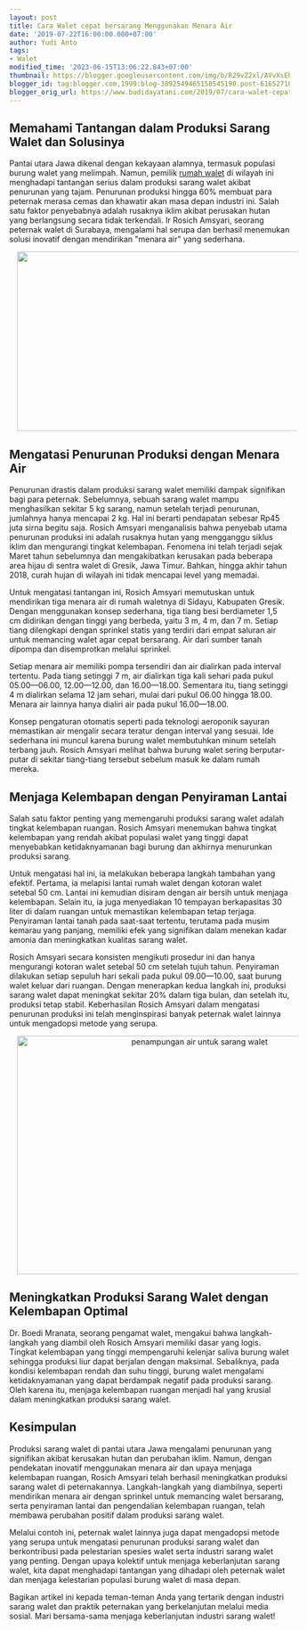 ```yaml
---
layout: post
title: Cara Walet cepat bersarang Menggunakan Menara Air
date: '2019-07-22T16:00:00.000+07:00'
author: Yudi Anto
tags:
- Walet
modified_time: '2023-06-15T13:06:22.843+07:00'
thumbnail: https://blogger.googleusercontent.com/img/b/R29vZ2xl/AVvXsEhBQPjiXw3l4xE7zamGYctKOKYwBrhgAhhGQ7ilCn7ev9dsf3QQsMmF7rOZBJ9fknaMkNGLHXuQuKrmvgztN-E5vFIBKx-BQ7tGrVTT4ZmsEvJihyng9RE7_1W9WEg0YL4JD7Hg-2gRBIqKHrcyJUuBymDCNALQIuflG-GrD28RW6YpRfjXpYwSUqm2tg/s72-w640-c-h322/walet_800x403.jpg
blogger_id: tag:blogger.com,1999:blog-3092549465158545190.post-6165271081838218417
blogger_orig_url: https://www.budidayatani.com/2019/07/cara-walet-cepat-bersarang-menggunakan.html
---
```


<h2>Memahami Tantangan dalam Produksi Sarang Walet dan Solusinya</h2><p>Pantai utara Jawa dikenal dengan kekayaan alamnya, termasuk populasi burung walet yang melimpah. Namun, pemilik <a href="https://www.budidayatani.com/search/label/Walet">rumah walet</a> di wilayah ini menghadapi tantangan serius dalam produksi sarang walet akibat penurunan yang tajam. Penurunan produksi hingga 60% membuat para peternak merasa cemas dan khawatir akan masa depan industri ini. Salah satu faktor penyebabnya adalah rusaknya iklim akibat perusakan hutan yang berlangsung secara tidak terkendali. Ir Rosich Amsyari, seorang peternak walet di Surabaya, mengalami hal serupa dan berhasil menemukan solusi inovatif dengan mendirikan "menara air" yang sederhana.</p><div class="separator" style="clear: both; text-align: center;"><a href="https://blogger.googleusercontent.com/img/b/R29vZ2xl/AVvXsEhBQPjiXw3l4xE7zamGYctKOKYwBrhgAhhGQ7ilCn7ev9dsf3QQsMmF7rOZBJ9fknaMkNGLHXuQuKrmvgztN-E5vFIBKx-BQ7tGrVTT4ZmsEvJihyng9RE7_1W9WEg0YL4JD7Hg-2gRBIqKHrcyJUuBymDCNALQIuflG-GrD28RW6YpRfjXpYwSUqm2tg/s800/walet_800x403.jpg" imageanchor="1" style="margin-left: 1em; margin-right: 1em;"><img border="0" data-original-height="403" data-original-width="800" height="322" src="https://blogger.googleusercontent.com/img/b/R29vZ2xl/AVvXsEhBQPjiXw3l4xE7zamGYctKOKYwBrhgAhhGQ7ilCn7ev9dsf3QQsMmF7rOZBJ9fknaMkNGLHXuQuKrmvgztN-E5vFIBKx-BQ7tGrVTT4ZmsEvJihyng9RE7_1W9WEg0YL4JD7Hg-2gRBIqKHrcyJUuBymDCNALQIuflG-GrD28RW6YpRfjXpYwSUqm2tg/w640-h322/walet_800x403.jpg" width="640" /></a></div><h2>Mengatasi Penurunan Produksi dengan Menara Air</h2><p>Penurunan drastis dalam produksi sarang walet memiliki dampak signifikan bagi para peternak. Sebelumnya, sebuah sarang walet mampu menghasilkan sekitar 5 kg sarang, namun setelah terjadi penurunan, jumlahnya hanya mencapai 2 kg. Hal ini berarti pendapatan sebesar Rp45 juta sirna begitu saja. Rosich Amsyari menganalisis bahwa penyebab utama penurunan produksi ini adalah rusaknya hutan yang mengganggu siklus iklim dan mengurangi tingkat kelembapan. Fenomena ini telah terjadi sejak Maret tahun sebelumnya dan mengakibatkan kerusakan pada beberapa area hijau di sentra walet di Gresik, Jawa Timur. Bahkan, hingga akhir tahun 2018, curah hujan di wilayah ini tidak mencapai level yang memadai.</p><p>Untuk mengatasi tantangan ini, Rosich Amsyari memutuskan untuk mendirikan tiga menara air di rumah waletnya di Sidayu, Kabupaten Gresik. Dengan menggunakan konsep sederhana, tiga tiang besi berdiameter 1,5 cm didirikan dengan tinggi yang berbeda, yaitu 3 m, 4 m, dan 7 m. Setiap tiang dilengkapi dengan sprinkel statis yang terdiri dari empat saluran air untuk memancing walet agar cepat bersarang. Air dari sumber tanah dipompa dan disemprotkan melalui sprinkel.&nbsp;</p><p>Setiap menara air memiliki pompa tersendiri dan air dialirkan pada interval tertentu. Pada tiang setinggi 7 m, air dialirkan tiga kali sehari pada pukul 05.00—06.00, 12.00—12.00, dan 16.00—18.00. Sementara itu, tiang setinggi 4 m dialirkan selama 12 jam sehari, mulai dari pukul 06.00 hingga 18.00. Menara air lainnya hanya dialiri air pada pukul 16.00—18.00.&nbsp;</p><p>Konsep pengaturan otomatis seperti pada teknologi aeroponik sayuran memastikan air mengalir secara teratur dengan interval yang sesuai. Ide sederhana ini muncul karena burung walet membutuhkan minum setelah terbang jauh. Rosich Amsyari melihat bahwa burung walet sering berputar-putar di sekitar tiang-tiang tersebut sebelum masuk ke dalam rumah mereka.</p><h2>Menjaga Kelembapan dengan Penyiraman Lantai</h2><p>Salah satu faktor penting yang memengaruhi produksi sarang walet adalah tingkat kelembapan ruangan. Rosich Amsyari menemukan bahwa tingkat kelembapan yang rendah akibat populasi walet yang tinggi dapat menyebabkan ketidaknyamanan bagi burung dan akhirnya menurunkan produksi sarang.</p><p>Untuk mengatasi hal ini, ia melakukan beberapa langkah tambahan yang efektif. Pertama, ia melapisi lantai rumah walet dengan kotoran walet setebal 50 cm. Lantai ini kemudian disiram dengan air bersih untuk menjaga kelembapan. Selain itu, ia juga menyediakan 10 tempayan berkapasitas 30 liter di dalam ruangan untuk memastikan kelembapan tetap terjaga. Penyiraman lantai tanah pada saat-saat tertentu, terutama pada musim kemarau yang panjang, memiliki efek yang signifikan dalam menekan kadar amonia dan meningkatkan kualitas sarang walet.</p><p>Rosich Amsyari secara konsisten mengikuti prosedur ini dan hanya mengurangi kotoran walet setebal 50 cm setelah tujuh tahun. Penyiraman dilakukan setiap sepuluh hari sekali pada pukul 09.00—10.00, saat burung walet keluar dari ruangan. Dengan menerapkan kedua langkah ini, produksi sarang walet dapat meningkat sekitar 20% dalam tiga bulan, dan setelah itu, produksi tetap stabil. Keberhasilan Rosich Amsyari dalam mengatasi penurunan produksi ini telah menginspirasi banyak peternak walet lainnya untuk mengadopsi metode yang serupa.</p><div class="separator" style="clear: both; text-align: center;"><a href="https://blogger.googleusercontent.com/img/b/R29vZ2xl/AVvXsEig_jABjjr-gkvUMqRAAXdJeOkMjLf7pYlmvDGffqRW9zcjGN0wwhFtUPrpYBuAdtY52YVt-GdP_WhPjmQwMvBhVUxCUJyjqvsqgGs1DAXslFPdDqEZKAFCzVeVj4fPlOhgQoIKVIHTrQjVr0RkB5MxQY3pDhq5QDxPlsynYbmqzOl_kk5BbXc3NSS9CA/s800/walet_800x536.jpg" imageanchor="1" style="margin-left: 1em; margin-right: 1em;"><img alt="penampungan air untuk sarang walet" border="0" data-original-height="536" data-original-width="800" height="428" src="https://blogger.googleusercontent.com/img/b/R29vZ2xl/AVvXsEig_jABjjr-gkvUMqRAAXdJeOkMjLf7pYlmvDGffqRW9zcjGN0wwhFtUPrpYBuAdtY52YVt-GdP_WhPjmQwMvBhVUxCUJyjqvsqgGs1DAXslFPdDqEZKAFCzVeVj4fPlOhgQoIKVIHTrQjVr0RkB5MxQY3pDhq5QDxPlsynYbmqzOl_kk5BbXc3NSS9CA/w640-h428/walet_800x536.jpg" width="640" /></a></div><h2>Meningkatkan Produksi Sarang Walet dengan Kelembapan Optimal</h2><p>Dr. Boedi Mranata, seorang pengamat walet, mengakui bahwa langkah-langkah yang diambil oleh Rosich Amsyari memiliki dasar yang logis. Tingkat kelembapan yang tinggi mempengaruhi kelenjar saliva burung walet sehingga produksi liur dapat berjalan dengan maksimal. Sebaliknya, pada kondisi kelembapan rendah dan suhu tinggi, burung walet mengalami ketidaknyamanan yang dapat berdampak negatif pada produksi sarang. Oleh karena itu, menjaga kelembapan ruangan menjadi hal yang krusial dalam meningkatkan produksi sarang walet.</p><h2>Kesimpulan</h2><p>Produksi sarang walet di pantai utara Jawa mengalami penurunan yang signifikan akibat kerusakan hutan dan perubahan iklim. Namun, dengan pendekatan inovatif menggunakan menara air dan upaya menjaga kelembapan ruangan, Rosich Amsyari telah berhasil meningkatkan produksi sarang walet di peternakannya. Langkah-langkah yang diambilnya, seperti mendirikan menara air dengan sprinkel untuk memancing walet bersarang, serta penyiraman lantai dan pengendalian kelembapan ruangan, telah membawa perubahan positif dalam produksi sarang walet.</p><p>Melalui contoh ini, peternak walet lainnya juga dapat mengadopsi metode yang serupa untuk mengatasi penurunan produksi sarang walet dan berkontribusi pada pelestarian spesies walet serta industri sarang walet yang penting. Dengan upaya kolektif untuk menjaga keberlanjutan sarang walet, kita dapat menghadapi tantangan yang dihadapi oleh peternak walet dan menjaga kelestarian populasi burung walet di masa depan.</p><p>Bagikan artikel ini kepada teman-teman Anda yang tertarik dengan industri sarang walet dan praktik peternakan yang berkelanjutan melalui media sosial. Mari bersama-sama menjaga keberlanjutan industri sarang walet!</p>